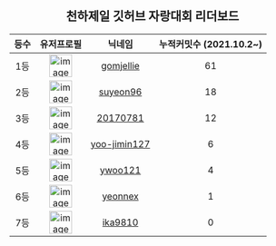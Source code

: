 
<h2 align="center">천하제일 깃허브 자랑대회 리더보드</h2>

<table align="center">
  <thead>
    <tr>
      <th>
        등수
      </th>
      <th>
        유저프로필
      </th>
      <th>
        닉네임
      </th>
      <th>
        누적커밋수 (2021.10.2~)
      </th>
    </tr>
  </thead>
  <tbody>
    <tr>
      <td align="center">
        1등
      </td>
      <td align="center">
        <a href="https://github.com/gomjellie" >
          <img width="40" alt="image" src="https://avatars.githubusercontent.com/u/13645032?v=4">
        </a>
      </td>
      <td align="center">
      <a href="https://github.com/gomjellie" >
          gomjellie
      </a>
      </td>
      <td align="center">
        61
      </td>
    </tr>
    <tr>
      <td align="center">
        2등
      </td>
      <td align="center">
        <a href="https://github.com/suyeon96" >
          <img width="40" alt="image" src="https://avatars.githubusercontent.com/u/64878866?v=4">
        </a>
      </td>
      <td align="center">
      <a href="https://github.com/suyeon96" >
          suyeon96
      </a>
      </td>
      <td align="center">
        18
      </td>
    </tr>
    <tr>
      <td align="center">
        3등
      </td>
      <td align="center">
        <a href="https://github.com/20170781" >
          <img width="40" alt="image" src="https://avatars.githubusercontent.com/u/70627979?v=4">
        </a>
      </td>
      <td align="center">
      <a href="https://github.com/20170781" >
          20170781
      </a>
      </td>
      <td align="center">
        12
      </td>
    </tr>
    <tr>
      <td align="center">
        4등
      </td>
      <td align="center">
        <a href="https://github.com/yoo-jimin127" >
          <img width="40" alt="image" src="https://avatars.githubusercontent.com/u/66112716?v=4">
        </a>
      </td>
      <td align="center">
      <a href="https://github.com/yoo-jimin127" >
          yoo-jimin127
      </a>
      </td>
      <td align="center">
        6
      </td>
    </tr>
    <tr>
      <td align="center">
        5등
      </td>
      <td align="center">
        <a href="https://github.com/ywoo121" >
          <img width="40" alt="image" src="https://avatars.githubusercontent.com/u/71367047?v=4">
        </a>
      </td>
      <td align="center">
      <a href="https://github.com/ywoo121" >
          ywoo121
      </a>
      </td>
      <td align="center">
        4
      </td>
    </tr>
    <tr>
      <td align="center">
        6등
      </td>
      <td align="center">
        <a href="https://github.com/yeonnex" >
          <img width="40" alt="image" src="https://avatars.githubusercontent.com/u/82166132?v=4">
        </a>
      </td>
      <td align="center">
      <a href="https://github.com/yeonnex" >
          yeonnex
      </a>
      </td>
      <td align="center">
        1
      </td>
    </tr>
    <tr>
      <td align="center">
        7등
      </td>
      <td align="center">
        <a href="https://github.com/ika9810" >
          <img width="40" alt="image" src="https://avatars.githubusercontent.com/u/44824398?v=4">
        </a>
      </td>
      <td align="center">
      <a href="https://github.com/ika9810" >
          ika9810
      </a>
      </td>
      <td align="center">
        0
      </td>
    </tr>
  </tbody>
</table>
    